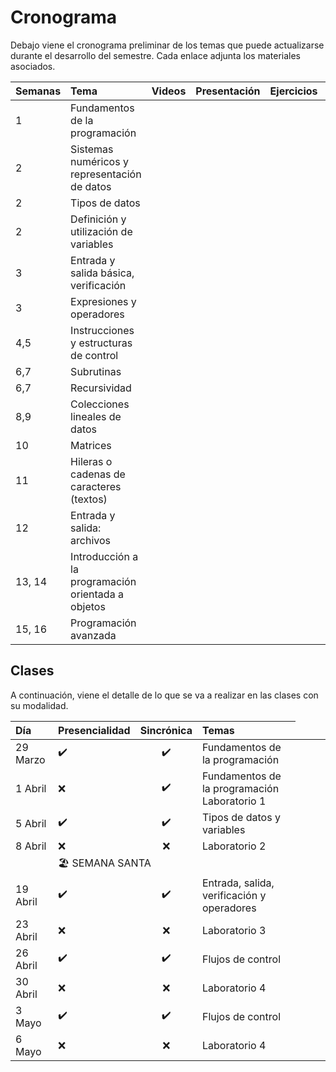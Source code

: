 # Cronograma

Debajo viene el cronograma preliminar de los temas que puede actualizarse durante el desarrollo del semestre. Cada enlace adjunta los materiales asociados.

| Semanas | Tema | Videos | Presentación | Ejercicios |  Código |
| :------------- | :-------- | :--------: | :--------: |  :--------: | :--------: |
1 | Fundamentos de la programación |  | <a href=".\presentaciones\01-Fundamentos.pdf"><span class="fa fa-regular fa-file-powerpoint" aria-hidden="true"></span> | <a href=".\ejemplos\01-Fundamentos"><span class="fa fa-solid fa-pen" aria-hidden="true"></span> |  |
2 | Sistemas numéricos y representación de datos | <a href="https://youtu.be/VqKI2hnxvmg"><span class="fa fa-solid fa-video" aria-hidden="true"></span> | <a href=".\presentaciones\02-Sistemas.pdf"><span class="fa fa-regular fa-file-powerpoint" aria-hidden="true"></span> | <a href=".\ejemplos\02-Variables"><span class="fa fa-solid fa-pen" aria-hidden="true"></span> |  |
2 | Tipos de datos | <a href="https://youtu.be/7gcAhGDe1jk"><span class="fa fa-solid fa-video" aria-hidden="true"></span> | <a href=".\presentaciones\03-Tipos-datos.pdf"><span class="fa fa-regular fa-file-powerpoint" aria-hidden="true"></span> | <a href=".\ejemplos\02-Variables"><span class="fa fa-solid fa-pen" aria-hidden="true"></span> |  |
2 | Definición y utilización de variables | <a href="https://youtu.be/m1QMxY3Y6Hc"><span class="fa fa-solid fa-video" aria-hidden="true"></span> | <a href=".\presentaciones\04-Variables.pdf"><span class="fa fa-regular fa-file-powerpoint" aria-hidden="true"></span> | <a href=".\ejemplos\02-Variables"><span class="fa fa-solid fa-pen" aria-hidden="true"></span> |  |
3 | Entrada y salida básica, verificación |
3 | Expresiones y operadores |
4,5 | Instrucciones y estructuras de control |
6,7 | Subrutinas |
6,7 | Recursividad |
8,9 | Colecciones lineales de datos |
10 | Matrices |
11 | Hileras o cadenas de caracteres (textos) |
12 | Entrada y salida: archivos |
13, 14 | Introducción a la programación orientada a objetos |
15, 16 | Programación avanzada |

<!-- 
3 | Entrada y salida básica, verificación | <a href="https://youtu.be/AhGLqjz9d3o"><span class="fa fa-solid fa-video" aria-hidden="true"></span> | <a href=".\presentaciones\05-IO.pdf"><span class="fa fa-regular fa-file-powerpoint" aria-hidden="true"></span> | <a href=".\ejemplos\03-Operadores"><span class="fa fa-solid fa-pen" aria-hidden="true"></span> |  |
3 | Expresiones y operadores | <a href="https://youtu.be/n6Q-7lGKSPE"><span class="fa fa-solid fa-video" aria-hidden="true"></span> | <a href=".\presentaciones\06-Operadores.pdf"><span class="fa fa-regular fa-file-powerpoint" aria-hidden="true"></span> | <a href=".\ejemplos\03-Operadores"><span class="fa fa-solid fa-pen" aria-hidden="true"></span> |  |
4,5 | Instrucciones y estructuras de control | <a href="https://youtube.com/playlist?list=PLDrDoE_pnpz_qcSPRL3azlu6WdHzirv2N"><span class="fa fa-solid fa-video" aria-hidden="true"></span> | <a href=".\presentaciones\07-Control.pdf"><span class="fa fa-regular fa-file-powerpoint" aria-hidden="true"></span> | <a href=".\ejemplos\04-Control"><span class="fa fa-solid fa-pen" aria-hidden="true"></span> |  |
6,7 | Subrutinas |<a href="https://youtu.be/EIZ3qYfCdi8"><span class="fa fa-solid fa-video" aria-hidden="true"></span> | <a href=".\presentaciones\08-Funciones.pdf"><span class="fa fa-regular fa-file-powerpoint" aria-hidden="true"></span> | <a href=".\ejemplos\05-Funciones"><span class="fa fa-solid fa-pen" aria-hidden="true"></span> |  |
6,7 | Recursividad | <a href="https://youtube.com/playlist?list=PLDrDoE_pnpz_3_p0GR1JGzbeYTKivYe40"><span class="fa fa-solid fa-video" aria-hidden="true"></span> | <a href=".\presentaciones\09-Recursividad.pdf"><span class="fa fa-regular fa-file-powerpoint" aria-hidden="true"></span> | <a href=".\ejemplos\06-Recursividad"><span class="fa fa-solid fa-pen" aria-hidden="true"></span> |  | 
8,9 | Colecciones lineales de datos | <a href="https://youtube.com/playlist?list=PLDrDoE_pnpz_GFYiZPrn_BYSmVkbZ_8aJ"><span class="fa fa-solid fa-video" aria-hidden="true"></span> | <a href=".\presentaciones\10-Listas.pdf"><span class="fa fa-regular fa-file-powerpoint" aria-hidden="true"></span> | <a href=".\ejemplos\07-Listas"><span class="fa fa-solid fa-pen" aria-hidden="true"></span> |  | 
10 | Matrices | <a href="https://youtu.be/EvOByc4n-Es"><span class="fa fa-solid fa-video" aria-hidden="true"></span> | <a href=".\presentaciones\11-Matrices.pdf"><span class="fa fa-regular fa-file-powerpoint" aria-hidden="true"></span> | <a href=".\ejemplos\08-Matrices"><span class="fa fa-solid fa-pen" aria-hidden="true"></span> |  |   
11 | Hileras o cadenas de caracteres (textos) | <a href="https://youtu.be/6FxMvKEuAAA"><span class="fa fa-solid fa-video" aria-hidden="true"></span> | <a href=".\presentaciones\12-Hileras.pdf"><span class="fa fa-regular fa-file-powerpoint" aria-hidden="true"></span> | <a href=".\ejemplos\09-Hileras"><span class="fa fa-solid fa-pen" aria-hidden="true"></span> |  | 
12 | Entrada y salida: archivos | <a href="https://youtu.be/THacMHW7ioM"><span class="fa fa-solid fa-video" aria-hidden="true"></span> | <a href=".\presentaciones\13-Archivos.pdf"><span class="fa fa-regular fa-file-powerpoint" aria-hidden="true"></span> | <a href=".\ejemplos\10-Archivos"><span class="fa fa-solid fa-pen" aria-hidden="true"></span> |  |  
13, 14 | Introducción a la programación orientada a objetos | <a href="https://youtu.be/l87iPvkxbFI"><span class="fa fa-solid fa-video" aria-hidden="true"></span> | <a href=".\presentaciones\13-Archivos.pdf"><span class="fa fa-regular fa-file-powerpoint" aria-hidden="true"></span> | <a href=".\ejemplos\14-OOP"><span class="fa fa-solid fa-pen" aria-hidden="true"></span> |  |  
15, 16 | Programación avanzada | | <a href=".\presentaciones\BBBBBBBBBBBBB.pdf"><span class="fa fa-regular fa-file-powerpoint" aria-hidden="true"></span> | <a href=".\ejemplos\CCCCCCCCCC"><span class="fa fa-solid fa-pen" aria-hidden="true"></span> |  | 
-->

<!-- 
<a href="AAAAAAAAAAAAAAAAAAAAAAAAAAAAAAAAAAAAAAAAAAA"><span class="fa fa-solid fa-video" aria-hidden="true"></span> | <a href=".\presentaciones\01-Fundamentos.pdf"><span class="fa fa-regular fa-file-powerpoint" aria-hidden="true"></span> | <a href="YOUTUBE VIDEO"><span class="fa fa-solid fa-pen" aria-hidden="true"></span> | <a href="YOUTUBE VIDEO"><span class="fa fa-solid fa-code" aria-hidden="true"></span> | -->

## Clases

A continuación, viene el detalle de lo que se va a realizar en las clases con su modalidad.

| Día | Presencialidad | Sincrónica | Temas |
| :------------- | :-------- | :--------: | :-------- |
| 29 Marzo | ✔️ | ✔️ | <span class="fa fa-solid fa-chalkboard" aria-hidden="true"></span> Fundamentos de la programación |
| 1 Abril | ❌ | ✔️ | <span class="fa fa-solid fa-chalkboard" aria-hidden="true"></span> Fundamentos de la programación <br> <span class="fa fa-solid fa-hand-paper" aria-hidden="true"></span> Laboratorio 1 |
| 5 Abril | ✔️ | ✔️ | <span class="fa fa-solid fa-chalkboard" aria-hidden="true"></span> Tipos de datos y variables |
| 8 Abril | ❌ | ❌ | <span class="fa fa-solid fa-hand-paper" aria-hidden="true"></span> Laboratorio 2 |
| <td colspan="4"> 🏖 SEMANA SANTA </td> |
| 19 Abril | ✔️ | ✔️| <span class="fa fa-solid fa-hand" aria-hidden="true"></span> Entrada, salida, verificación y operadores |
| 23 Abril | ❌ | ❌ | <span class="fa fa-solid fa-hand-paper" aria-hidden="true"></span> Laboratorio 3 |
| 26 Abril | ✔️ | ✔️ | <span class="fa fa-solid fa-chalkboard" aria-hidden="true"></span> Flujos de control |
| 30 Abril | ❌ | ❌ | <span class="fa fa-solid fa-hand-paper" aria-hidden="true"></span> Laboratorio 4 |
| 3 Mayo | ✔️ | ✔️ | <span class="fa fa-solid fa-chalkboard" aria-hidden="true"></span> Flujos de control |
| 6 Mayo | ❌ | ❌ | <span class="fa fa-solid fa-hand-paper" aria-hidden="true"></span> Laboratorio 4 |
